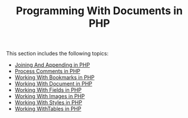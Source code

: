 ﻿---
title: Programming With Documents in PHP
second_title: Aspose.Words for Java
articleTitle: Programming With Documents in PHP
linktitle: Programming With Documents in PHP
description: "Programming Word Documents using PHP."
type: docs
weight: 30
url: /java/programming-with-documents-in-php/
aliases:
  - /java/working-with-bookmarks-in-php/
  - /java/working-with-document-in-php/
  - /java/working-with-fields-in-php/
  - /java/working-with-images-in-php/
  - /java/working-with-styles-in-php/
---

This section includes the following topics:

- [Joining And Appending in PHP](/words/java/joining-and-appending-in-php/)
- [Process Comments in PHP](/words/java/process-comments-in-php/)
- [Working With Bookmarks in PHP](/words/java/programming-with-documents-in-php/)
- [Working With Document in PHP](/words/java/programming-with-documents-in-php/)
- [Working With Fields in PHP](/words/java/programming-with-documents-in-php/)
- [Working With Images in PHP](/words/java/programming-with-documents-in-php/)
- [Working With Styles in PHP](/words/java/programming-with-documents-in-php/)
- [Working WithTables in PHP](/words/java/working-withtables-in-php/)
